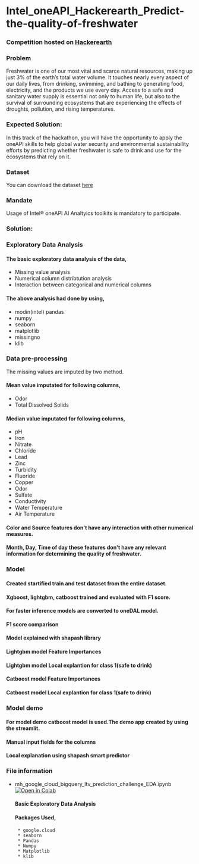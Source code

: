 # Intel_oneAPI_Hackerearth_Predict-the-quality-of-freshwater

### Competition hosted on <a href="https://www.hackerearth.com/challenges/hackathon/intel-oneapi-hackathon-for-open-innovation/">Hackerearth</a>

### Problem

Freshwater is one of our most vital and scarce natural resources, making up just 3% of the earth’s total water volume. It touches nearly every aspect of our daily lives, from drinking, swimming, and bathing to generating food, electricity, and the products we use every day. Access to a safe and sanitary water supply is essential not only to human life, but also to the survival of surrounding ecosystems that are experiencing the effects of droughts, pollution, and rising temperatures.

### Expected Solution:

In this track of the hackathon, you will have the opportunity to apply the oneAPI skills to help global water security and environmental sustainability efforts by predicting whether freshwater is safe to drink and use for the ecosystems that rely on it.

### Dataset

You can download the dataset <a href="https://s3-ap-southeast-1.amazonaws.com/he-public-data/datasetab75fb3.zip">here</a>    

### Mandate 

Usage of Intel® oneAPI AI Analtyics toolkits is mandatory to participate.

### Solution:

### Exploratory Data Analysis
#### The basic exploratory data analysis of the data,
* Missing value analysis
* Numerical column distribtution analysis
* Interaction between categorical and numerical columns
#### The above analysis had done by using,
* modin(intel) pandas  
* numpy
* seaborn
* matplotlib
* missingno
* klib
     
### Data pre-processing
The missing values are imputed by two method.
#### Mean value imputated for following columns,
* Odor
* Total Dissolved Solids
#### Median value imputated for following columns,
* pH
* Iron
* Nitrate
* Chloride
* Lead
* Zinc
* Turbidity
* Fluoride
* Copper
* Odor
* Sulfate
* Conductivity
* Water Temperature
* Air Temperature

#### Color and Source features don't have any interaction with other numerical measures.
#### Month, Day, Time of day these features don't have any relevant information for determining the quality of freshwater.

### Model
#### Created startified train and test dataset from the entire dataset.
#### Xgboost, lightgbm, catboost trained and evaluated with F1 score.
#### For faster inference models are converted to oneDAL model. 
#### F1 score comparison
#### Model explained with shapash library
#### Lightgbm model Feature Importances
#### Lightgbm model Local explantion for class 1(safe to drink)

#### Catboost model Feature Importances
#### Catboost model Local explantion for class 1(safe to drink)

### Model demo
#### For model demo catboost model is used.The demo app created by using the streamlit.
#### Manual input fields for the columns
#### Local explanation using shapash smart predictor
 



### File information
 
 * mh_google_cloud_bigquery_ltv_prediction_challenge_EDA.ipynb [![Open in Colab](https://colab.research.google.com/assets/colab-badge.svg)](https://colab.research.google.com/drive/155Z7TuAi0AmQhRvGyfVtG-Q4ptO2QmiS?usp=sharing)
    #### Basic Exploratory Data Analysis
    #### Packages Used,
        * google.cloud
        * seaborn
        * Pandas
        * Numpy
        * Matplotlib
        * klib
        
